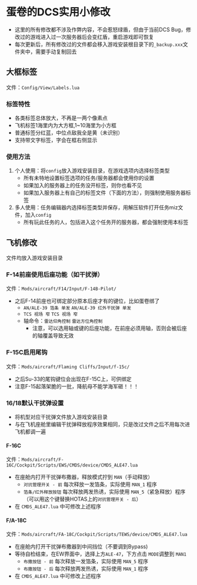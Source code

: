 # 蛋卷的DCS实用小修改
- 这里的所有修改都不涉及作弊内容，不会惹怒绿盾，但由于当前DCS Bug，修改过的游戏进入过一次服务器后会变红盾，重启游戏即可恢复
- 每次更新后，所有修改过的文件都会移入游戏安装根目录下的`_backup.xxx`文件夹中，需要手动复制回去

## 大框标签 
文件：`Config/View/Labels.lua`
### 标签特性
- 各类标签总体放大，不再是一两个像素点
- 飞机标签1海里内为大方框,1~10海里为小方框
- 普通标签分红蓝，中位点敌我全是黄（未识别）
- 支持带文字标签，字会在框右侧显示

### 使用方法
1. 个人使用：将`config`放入游戏安装目录，在游戏选项内选择标签类型
   - 所有未特地设置标签选项的任务/服务器都会使用你的设置
   - 如果加入的服务器上的任务没开标签，则你也看不见
   - 如果加入服务器上有自己的标签文件（下面的方法），则强制使用服务器标签
2. 多人使用：任务编辑器内选择标签类型并保存，用解压软件打开任务miz文件，加入`config`
   - 所有玩此任务的人，包括进入这个任务开的服务器，都会强制使用本标签
   
## 飞机修改
文件均放入游戏安装目录

### F-14前座使用后座功能（如干扰弹）
文件：`Mods/aircraft/F14/Input/F-14B-Pilot/`
- 之后F-14前座也可绑定部分原本后座才有的键位，比如蛋卷绑了
  - `AN/ALE-39 箔条 单发` `AN/ALE-39 红外干扰弹 单发`
  - `TCS 视场 窄` `TCS 视场 窄`
  - 轴命令：`雷达仰角控制` `雷达方位角控制`
    - 注意，可以选用轴或键的后座功能，在前座必须用轴，否则会被后座的轴覆盖导致无效
    
### F-15C启用尾钩
文件：`Mods/aircraft/Flaming Cliffs/Input/f-15c/`
- 之后Su-33的尾钩键位会出现在F-15C上，可供绑定
- 注意F-15起落架脆的一批，降航母不能学海军砸！！！
    
### 16/18默认干扰弹设置
- 将机型对应干扰弹文件放入游戏安装目录
- 与在飞机座舱里编辑干扰弹释放程序效果相同，只是改过文件之后不用每次进飞机都调一遍
#### F-16C
文件：`Mods/aircraft/F-16C/Cockpit/Scripts/EWS/CMDS/device/CMDS_ALE47.lua`
- 在座舱内打开干扰弹布撒器，释放模式拧到 `MAN`（手动释放）
   - `对抗管理开关 - 前` 每次释放一发箔条，实际使用 `MAN_1` 程序
   - `箔条/红外释放按钮` 每次释放两发热诱，实际使用 `MAN_5`（紧急释放）程序（可以用这个键替换HOTAS上的`对抗管理开关 - 后`）
-  在 `CMDS_ALE47.lua` 中可修改上述程序

#### F/A-18C
文件：`Mods/aircraft/FA-18C/Cockpit/Scripts/TEWS/device/CMDS_ALE47.lua`
- 在座舱内打开干扰弹布撒器到中间挡位（不要调到Bypass)
- 等待自检结束，在EW界面中，选择上方`ALE-47`，下方点击 `MODE`调整到 `MAN1`
   - `布撒按钮 - 前` 每次释放一发箔条，实际使用 `MAN_5` 程序
   - `布撒按钮 - 后` 每次释放两发热诱，实际使用 `MAN_1` 程序
-  在 `CMDS_ALE47.lua` 中可修改上述程序

